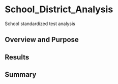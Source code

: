 # School_District_Analysis
School standardized test analysis
## Overview and Purpose
## Results
## Summary

